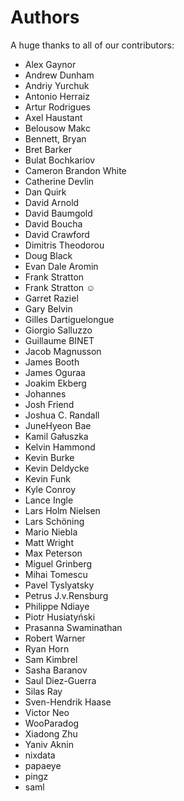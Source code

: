 Authors
=======

A huge thanks to all of our contributors:


- Alex Gaynor
- Andrew Dunham
- Andriy Yurchuk
- Antonio Herraiz
- Artur Rodrigues
- Axel Haustant
- Belousow Makc
- Bennett, Bryan
- Bret Barker
- Bulat Bochkariov
- Cameron Brandon White
- Catherine Devlin
- Dan Quirk
- David Arnold
- David Baumgold
- David Boucha
- David Crawford
- Dimitris Theodorou
- Doug Black
- Evan Dale Aromin
- Frank Stratton
- Frank Stratton ☺
- Garret Raziel
- Gary Belvin
- Gilles Dartiguelongue
- Giorgio Salluzzo
- Guillaume BINET
- Jacob Magnusson
- James Booth
- James Oguraa
- Joakim Ekberg
- Johannes
- Josh Friend
- Joshua C. Randall
- JuneHyeon Bae
- Kamil Gałuszka
- Kelvin Hammond
- Kevin Burke
- Kevin Deldycke
- Kevin Funk
- Kyle Conroy
- Lance Ingle
- Lars Holm Nielsen
- Lars Schöning
- Mario Niebla
- Matt Wright
- Max Peterson
- Miguel Grinberg
- Mihai Tomescu
- Pavel Tyslyatsky
- Petrus J.v.Rensburg
- Philippe Ndiaye
- Piotr Husiatyński
- Prasanna Swaminathan
- Robert Warner
- Ryan Horn
- Sam Kimbrel
- Sasha Baranov
- Saul Diez-Guerra
- Silas Ray
- Sven-Hendrik Haase
- Victor Neo
- WooParadog
- Xiadong Zhu
- Yaniv Aknin
- nixdata
- papaeye
- pingz
- saml

